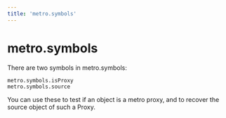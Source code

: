 ```yaml
---
title: 'metro.symbols'
---
```

# metro.symbols

There are two symbols in metro.symbols:

```
metro.symbols.isProxy
metro.symbols.source
```

You can use these to test if an object is a metro proxy, and to recover the source object of such a Proxy.
